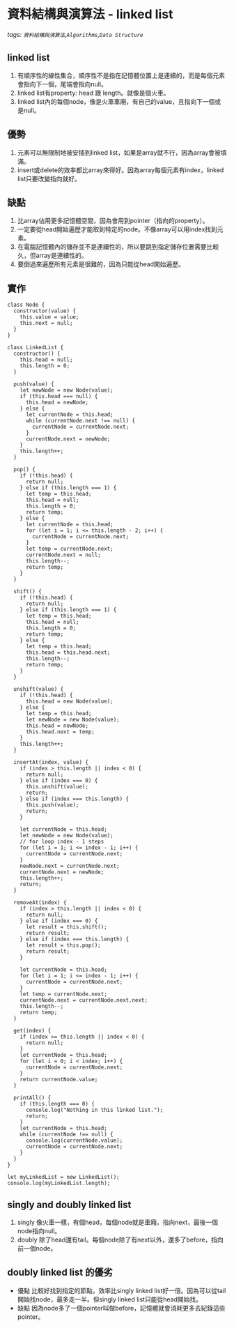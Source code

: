 # 資料結構與演算法 - linked list
###### tags: `資料結構與演算法`,`Algorithms`,`Data Structure`

## linked list
1. 有順序性的線性集合，順序性不是指在記憶體位置上是連續的，而是每個元素會指向下一個，尾端會指向null。
3. linked list有property: head 跟 length。就像是個火車。
4. linked list內的每個node，像是火車車廂，有自己的value，且指向下一個或是null。

## 優勢
1. 元素可以無限制地被安插到linked list，如果是array就不行，因為array會被填滿。
2. insert或delete的效率都比array來得好。因為array每個元素有index，linked list只要改變指向就好。

## 缺點
1. 比array佔用更多記憶體空間，因為會用到pointer（指向的property）。
2. 一定要從head開始遍歷才能取到特定的node。不像array可以用index找到元素。
3. 在電腦記憶體內的儲存並不是連續性的，所以要跳到指定儲存位置需要比較久，但array是連續性的。
4. 要倒過來遍歷所有元素是很難的，因為只能從head開始遍歷。


## 實作
```javascript=
class Node {
  constructor(value) {
    this.value = value;
    this.next = null;
  }
}

class LinkedList {
  constructor() {
    this.head = null;
    this.length = 0;
  }

  push(value) {
    let newNode = new Node(value);
    if (this.head === null) {
      this.head = newNode;
    } else {
      let currentNode = this.head;
      while (currentNode.next !== null) {
        currentNode = currentNode.next;
      }
      currentNode.next = newNode;
    }
    this.length++;
  }

  pop() {
    if (!this.head) {
      return null;
    } else if (this.length === 1) {
      let temp = this.head;
      this.head = null;
      this.length = 0;
      return temp;
    } else {
      let currentNode = this.head;
      for (let i = 1; i <= this.length - 2; i++) {
        currentNode = currentNode.next;
      }
      let temp = currentNode.next;
      currentNode.next = null;
      this.length--;
      return temp;
    }
  }

  shift() {
    if (!this.head) {
      return null;
    } else if (this.length === 1) {
      let temp = this.head;
      this.head = null;
      this.length = 0;
      return temp;
    } else {
      let temp = this.head;
      this.head = this.head.next;
      this.length--;
      return temp;
    }
  }

  unshift(value) {
    if (!this.head) {
      this.head = new Node(value);
    } else {
      let temp = this.head;
      let newNode = new Node(value);
      this.head = newNode;
      this.head.next = temp;
    }
    this.length++;
  }

  insertAt(index, value) {
    if (index > this.length || index < 0) {
      return null;
    } else if (index === 0) {
      this.unshift(value);
      return;
    } else if (index === this.length) {
      this.push(value);
      return;
    }

    let currentNode = this.head;
    let newNode = new Node(value);
    // for loop index - 1 steps
    for (let i = 1; i <= index - 1; i++) {
      currentNode = currentNode.next;
    }
    newNode.next = currentNode.next;
    currentNode.next = newNode;
    this.length++;
    return;
  }

  removeAt(index) {
    if (index > this.length || index < 0) {
      return null;
    } else if (index === 0) {
      let result = this.shift();
      return result;
    } else if (index === this.length) {
      let result = this.pop();
      return result;
    }

    let currentNode = this.head;
    for (let i = 1; i <= index - 1; i++) {
      currentNode = currentNode.next;
    }
    let temp = currentNode.next;
    currentNode.next = currentNode.next.next;
    this.length--;
    return temp;
  }

  get(index) {
    if (index >= this.length || index < 0) {
      return null;
    }
    let currentNode = this.head;
    for (let i = 0; i < index; i++) {
      currentNode = currentNode.next;
    }
    return currentNode.value;
  }
    
  printAll() {
    if (this.length === 0) {
      console.log("Nothing in this linked list.");
      return;
    }
    let currentNode = this.head;
    while (currentNode !== null) {
      console.log(currentNode.value);
      currentNode = currentNode.next;
    }
  }
}

let myLinkedList = new LinkedList();
console.log(myLinkedList.length);
```
## singly and doubly linked list
1. singly
    像火車一樣，有個head，每個node就是車廂，指向next，最後一個node指向null。
2. doubly
    除了head還有tail。每個node除了有next以外，還多了before，指向前一個node。

## doubly linked list 的優劣
* 優點
    比較好找到指定的節點，效率比singly linked list好一倍。因為可以從tail開始找node，最多走一半。但singly linked list只能從head開始找。
* 缺點
    因為node多了一個pointer叫做before，記憶體就會消耗更多去紀錄這些pointer。


